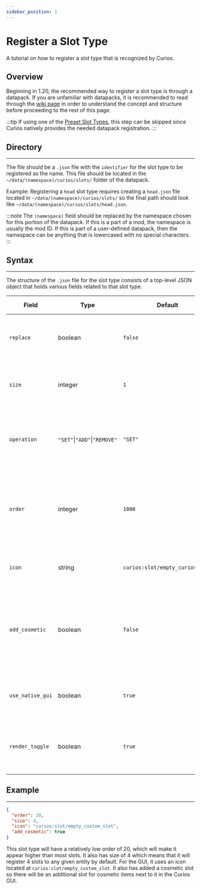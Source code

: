 ```yaml
---
sidebar_position: 1
---
```


# Register a Slot Type

A tutorial on how to register a slot type that is recognized by Curios.

## Overview
Beginning in 1.20, the recommended way to register a slot type is through a datapack. If you are unfamiliar with
datapacks, it is recommended to read through the [wiki page](https://minecraft.fandom.com/wiki/Data_pack) in order to
understand the concept and structure before proceeding to the rest of this page.

:::tip
If using one of the [Preset Slot Types](./preset-slots), this step can be skipped since Curios natively provides the
needed datapack registration.
:::

## Directory
---
The file should be a `.json` file with the `identifier` for the slot type to be registered as the name. This file
should be located in the `~/data/(namespace)/curios/slots/` folder of the datapack.

Example: Registering a `head` slot type requires creating a `head.json` file located in `~/data/(namespace)/curios/slots/`
so the final path should look like `~/data/(namespace)/curios/slots/head.json`.

:::note
The `(namespace)` field should be replaced by the namespace chosen for this portion of the datapack. If this is a part
of a mod, the namespace is usually the mod ID. If this is part of a user-defined datapack, then the namespace can be
anything that is lowercased with no special characters.
:::

## Syntax
---
The structure of the `.json` file for the slot type consists of a top-level JSON object that holds various fields
related to that slot type.

|Field| Type                      | Default          |Required|Description| Merge Behavior                     |
|-----|---------------------------|------------------|--------|-----------|------------------------------------|
|`replace`| boolean                   | `false`          | `false` | When `true`, replaces data from lower-priority datapacks| N/A                                
|`size`| integer                   | `1`              | `false` | The number of slots of this slot type to give by default | The highest size will be used      |
|`operation`| `"SET"`\|`"ADD"`\|`"REMOVE"` | `"SET"` | `false` | Whether to use `size` to set, add, or remove from the total number of slots | N/A                                |
|`order` | integer | `1000` | `false` | The order the slots will appear in the native Curios GUI, lower numbers appear higher | The lowest order will be used      |
|`icon` | string | `curios:slot/empty_curios_slot` | `false` | The location of the icon to use for the slot type | The last icon will be used         |
|`add_cosmetic` | boolean | `false` | `false` | When `true`, adds a cosmetic slot next to the original that does not provide function but still renders its contents | `true` if any add a cosmetic slot |
|`use_native_gui` | boolean | `true` | `false` | When `false`, does not add the slot type to the native Curios GUI | `false` if any do not use the native GUI |
|`render_toggle` | boolean | `true` | `false` | When `false`, does not allow the slot type to toggle its rendering | `false` if any do not allow render toggling

## Example
---
```json
{
  "order": 20,
  "size": 4,
  "icon": "curios:slot/empty_custom_slot",
  "add_cosmetic": true
}
```
This slot type will have a relatively low order of 20, which will make it appear higher than most slots. It also has
size of 4 which means that it will register 4 slots to any given entity by default. For the GUI, it uses an icon
located at `curios:slot/empty_custom_slot`. It also has added a cosmetic slot so there will be an additional slot for
cosmetic items next to it in the Curios GUI.
  